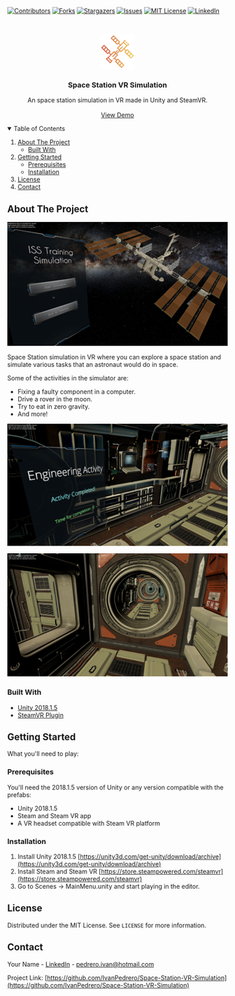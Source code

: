 [![Contributors][contributors-shield]][contributors-url]
[![Forks][forks-shield]][forks-url]
[![Stargazers][stars-shield]][stars-url]
[![Issues][issues-shield]][issues-url]
[![MIT License][license-shield]][license-url]
[![LinkedIn][linkedin-shield]][linkedin-url]



<!-- PROJECT LOGO -->
<br />
<p align="center">
  <a href="https://github.com/IvanPedrero/Space-Station-VR-Simulation">
    <img src="images/logo.png" alt="Logo" width="80" height="80">
  </a>

  <h3 align="center">Space Station VR Simulation</h3>

  <p align="center">
    An space station simulation in VR made in Unity and SteamVR.
    <br />
    <br />
    <a href="https://github.com/IvanPedrero/Space-Station-VR-Simulation">View Demo</a>
  </p>
</p>



<!-- TABLE OF CONTENTS -->
<details open="open">
  <summary>Table of Contents</summary>
  <ol>
    <li>
      <a href="#about-the-project">About The Project</a>
      <ul>
        <li><a href="#built-with">Built With</a></li>
      </ul>
    </li>
    <li>
      <a href="#getting-started">Getting Started</a>
      <ul>
        <li><a href="#prerequisites">Prerequisites</a></li>
        <li><a href="#installation">Installation</a></li>
      </ul>
    </li>
    <li><a href="#license">License</a></li>
    <li><a href="#contact">Contact</a></li>
  </ol>
</details>



<!-- ABOUT THE PROJECT -->
## About The Project

[![Product Name Screen Shot][product-screenshot-1]](https://github.com/IvanPedrero/Space-Station-VR-Simulation)

Space Station simulation in VR where you can explore a space station and simulate various tasks that an astronaut 
would do in space.

Some of the activities in the simulator are:
* Fixing a faulty component in a computer.
* Drive a rover in the moon.
* Try to eat in zero gravity.
* And more!


[![Product Name Screen Shot][product-screenshot-2]](https://github.com/IvanPedrero/Space-Station-VR-Simulation)

[![Product Name Screen Shot][product-screenshot-3]](https://github.com/IvanPedrero/Space-Station-VR-Simulation)


### Built With

* [Unity 2018.1.5](https://unity.com/)
* [SteamVR Plugin](https://assetstore.unity.com/packages/tools/integration/steamvr-plugin-32647)


<!-- GETTING STARTED -->
## Getting Started

What you'll need to play:

### Prerequisites

You'll need the 2018.1.5 version of Unity or any version compatible with the prefabs:

* Unity 2018.1.5
* Steam and Steam VR app
* A VR headset compatible with Steam VR platform

### Installation

1. Install Unity 2018.1.5 [https://unity3d.com/get-unity/download/archive](https://unity3d.com/get-unity/download/archive)
2. Install Steam and Steam VR [https://store.steampowered.com/steamvr](https://store.steampowered.com/steamvr)
3. Go to Scenes -> MainMenu.unity and start playing in the editor.

<!-- LICENSE -->
## License

Distributed under the MIT License. See `LICENSE` for more information.



<!-- CONTACT -->
## Contact

Your Name - [LinkedIn](https://www.linkedin.com/in/ivan-pedrero/) - pedrero.ivan@hotmail.com

Project Link: [https://github.com/IvanPedrero/Space-Station-VR-Simulation](https://github.com/IvanPedrero/Space-Station-VR-Simulation)



<!-- MARKDOWN LINKS & IMAGES -->
<!-- https://www.markdownguide.org/basic-syntax/#reference-style-links -->
[contributors-shield]: https://img.shields.io/github/contributors/github_username/repo.svg?style=for-the-badge
[contributors-url]: https://github.com/IvanPedrero/Space-Station-VR-Simulation/graphs/contributors
[forks-shield]: https://img.shields.io/github/forks/github_username/repo.svg?style=for-the-badge
[forks-url]: https://github.com/IvanPedrero/Space-Station-VR-Simulation/network/members
[stars-shield]: https://img.shields.io/github/stars/github_username/repo.svg?style=for-the-badge
[stars-url]: https://github.com/IvanPedrero/Space-Station-VR-Simulation/stargazers
[issues-shield]: https://img.shields.io/github/issues/github_username/repo.svg?style=for-the-badge
[issues-url]: https://github.com/IvanPedrero/Space-Station-VR-Simulation/issues
[license-shield]: https://img.shields.io/github/license/github_username/repo.svg?style=for-the-badge
[license-url]: https://github.com/IvanPedrero/Space-Station-VR-Simulation/blob/master/LICENSE.txt
[linkedin-shield]: https://img.shields.io/badge/-LinkedIn-black.svg?style=for-the-badge&logo=linkedin&colorB=555
[linkedin-url]: https://www.linkedin.com/in/ivan-pedrero/
[product-screenshot-1]: images/iss1.PNG
[product-screenshot-2]: images/iss2.PNG
[product-screenshot-3]: images/iss3.PNG
[product-screenshot-4]: images/iss4.PNG
